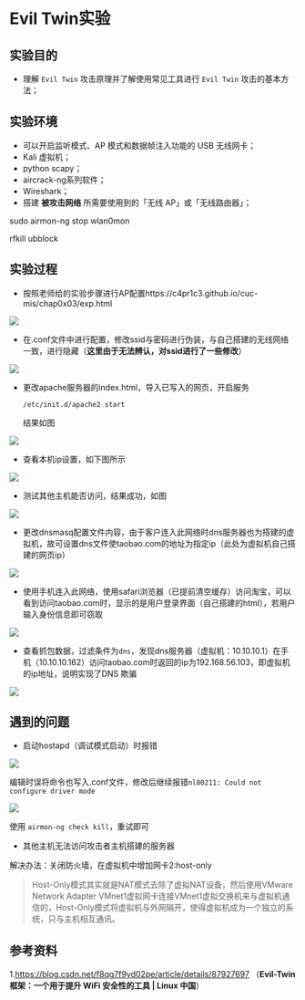 # Evil Twin实验

## 实验目的

* 理解 `Evil Twin` 攻击原理并了解使用常见工具进行 `Evil Twin` 攻击的基本方法；

## 实验环境

- 可以开启监听模式、AP 模式和数据帧注入功能的 USB 无线网卡；
- Kali 虚拟机；
- python scapy；
- aircrack-ng系列软件；
- Wireshark；
- 搭建 **被攻击网络** 所需要使用到的「无线 AP」或「无线路由器」；

sudo airmon-ng stop wlan0mon

rfkill ubblock

## 实验过程

* 按照老师给的实验步骤进行AP配置https://c4pr1c3.github.io/cuc-mis/chap0x03/exp.html

<img src="image\1.png" />

* 在.conf文件中进行配置，修改ssid与密码进行伪装，与自己搭建的无线网络一致，进行隐藏（**这里由于无法辨认，对ssid进行了一些修改**）

<img src="image\10.png" />

* 更改apache服务器的index.html，导入已写入的网页，开启服务

  ```
  /etc/init.d/apache2 start
  ```

  结果如图

<img src="image\20.png" />

* 查看本机ip设置，如下图所示

<img src="image\21.png" />

* 测试其他主机能否访问，结果成功，如图

<img src="image\22.png" />

* 更改dnsmasq配置文件内容，由于客户连入此网络时dns服务器也为搭建的虚拟机，故可设置dns文件使taobao.com的地址为指定ip（此处为虚拟机自己搭建的网页ip）

<img src="image\23.png" />

* 使用手机连入此网络，使用safari浏览器（已提前清空缓存）访问淘宝，可以看到访问taobao.com时，显示的是用户登录界面（自己搭建的html），若用户输入身份信息即可窃取

<img src="image\24.png" />

* 查看抓包数据，过滤条件为`dns`，发现dns服务器（虚拟机：10.10.10.1）在手机（10.10.10.162）访问taobao.com时返回的ip为192.168.56.103，即虚拟机的ip地址，说明实现了DNS 欺骗

<img src="image\25.png" />

## 遇到的问题

* 启动hostapd（调试模式启动）时报错

<img src="image\0.png" />

编辑时误将命令也写入.conf文件，修改后继续报错`nl80211: Could not configure driver mode`

<img src="image\2.png" />

使用 `airmon-ng check kill`，重试即可

* 其他主机无法访问攻击者主机搭建的服务器

解决办法：关闭防火墙，在虚拟机中增加网卡2:host-only

> Host-Only模式其实就是NAT模式去除了虚拟NAT设备，然后使用VMware Network Adapter VMnet1虚拟网卡连接VMnet1虚拟交换机来与虚拟机通信的，Host-Only模式将虚拟机与外网隔开，使得虚拟机成为一个独立的系统，只与主机相互通讯。

## 参考资料

1.https://blog.csdn.net/f8qg7f9yd02pe/article/details/87927697 （**Evil-Twin 框架：一个用于提升 WiFi 安全性的工具 | Linux 中国**）

